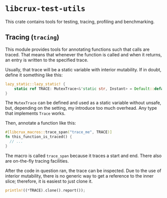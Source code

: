 # `libcrux-test-utils`

This crate contains tools for testing, tracing, profiling and benchmarking.

## Tracing (`tracing`)

This module provides tools for annotating functions such that calls are traced.
That means that whenever the function is called and when it returns, an entry
is written to the specified trace.

Usually, that trace will be a static variable with interior mutability. If in
doubt, define it something like this:

```rust
lazy_static::lazy_static! {
    static ref TRACE: MutexTrace<&'static str, Instant> = Default::default();
}
```

The `MutexTrace` can be defined and used as a static variable without unsafe, but,
depending on the setting, my introduce too much overhead. Any type that implements
`Trace` works.

Then, annotate a function like this:

```rust
#[libcrux_macros::trace_span("trace_me", TRACE)]
fn this_function_is_traced() {
  // ...
}
```

The macro is called `trace_span` because it traces a start and end. There also
are on-the-fly tracing facilities.

After the code in question ran, the trace can be inspected. Due to the use
of  interior mutability, there is no generic way to get a reference to the
inner slice; therefore, it is easiest to just clone it.

```rust
println!((*TRACE).clone().report());
```
